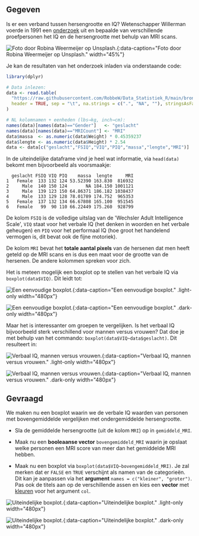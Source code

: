 ## Gegeven

Is er een verband tussen hersengrootte en IQ? Wetenschapper Willerman voerde in 1991 een <a href="http://bcs.whfreeman.com/WebPub/Statistics/shared_resources/EESEE/BrainSize/index.html" target="_blank">onderzoek</a> uit en bepaalde van verschillende proefpersonen het IQ en de hersengrootte met behulp van MRI scans.

![Foto door Robina Weermeijer op Unsplash.](media/robina-weermeijer.jpg "Foto door Robina Weermeijer op Unsplash."){:data-caption="Foto door Robina Weermeijer op Unsplash." width="45%"}

Je kan de resultaten van het onderzoek inladen via onderstaande code:

```R
library(dplyr)

# Data inlezen:
data <- read.table(
  "https://raw.githubusercontent.com/RobbeW/Data_Statistiek_R/main/bronnen/BRAINSIZE.txt",
  header = TRUE, sep = "\t", na.strings = c(".", "NA", ""), stringsAsFactors = FALSE
)

# NL kolomnamen + eenheden (lbs→kg, inch→cm):
names(data)[names(data)=="Gender"]   <- "geslacht"
names(data)[names(data)=="MRICount"] <- "MRI"
data$massa  <- as.numeric(data$Weight) * 0.45359237
data$lengte <- as.numeric(data$Height) * 2.54
data <- data[c("geslacht","FSIQ","VIQ","PIQ","massa","lengte","MRI")]
```

In de uiteindelijke dataframe vind je heel wat informatie, via `head(data)` bekomt men bijvoorbeeld als voorsmaakje:

```
  geslacht FSIQ VIQ PIQ    massa  lengte     MRI
1   Female  133 132 124 53.52390 163.830  816932
2     Male  140 150 124       NA 184.150 1001121
3     Male  139 123 150 64.86371 186.182 1038437
4     Male  133 129 128 78.01789 174.752  965353
5   Female  137 132 134 66.67808 165.100  951545
6   Female   99  90 110 66.22449 175.260  928799
```

De kolom `FSIQ` is de volledige uitslag van de 'Wechsler Adult Intelligence Scale', `VIQ` staat voor het verbale IQ (het denken in woorden en het verbale geheugen) en `PIQ` voor het performaal IQ (hoe groot het handelend vermogen is, dit bevat ook de fijne motoriek).

De kolom `MRI` bevat het **totale aantal pixels** van de hersenen dat men heeft geteld op de MRI scans en is dus een maat voor de grootte van de hersenen. De andere kolommen spreken voor zich.

Het is meteen mogelijk een boxplot op te stellen van het verbale IQ via `boxplot(data$VIQ)`. Dit leidt tot:

![Een eenvoudige boxplot.](media/plot_simple.png "Een eenvoudige boxplot."){:data-caption="Een eenvoudige boxplot." .light-only width="480px"}

![Een eenvoudige boxplot.](media/plot_dark_simple.png "Een eenvoudige boxplot."){:data-caption="Een eenvoudige boxplot." .dark-only width="480px"}

Maar het is interessanter om groepen te vergelijken. Is het verbaal IQ bijvoorbeeld sterk verschillend voor mannen versus vrouwen? Dat doe je met behulp van het commando: `boxplot(data$VIQ~data$geslacht)`. Dit resulteert in:

![Verbaal IQ, mannen versus vrouwen.](media/plot_geslacht.png "Verbaal IQ, mannen versus vrouwen."){:data-caption="Verbaal IQ, mannen versus vrouwen." .light-only width="480px"}

![Verbaal IQ, mannen versus vrouwen.](media/plot_dark_geslacht.png "Verbaal IQ, mannen versus vrouwen."){:data-caption="Verbaal IQ, mannen versus vrouwen." .dark-only width="480px"}

## Gevraagd

We maken nu een boxplot waarin we de verbale IQ waarden van personen met bovengemiddelde vergelijken met ondergemiddelde hersengrootte.

- Sla de gemiddelde hersengrootte (uit de kolom `MRI`) op in `gemiddeld_MRI`.

- Maak nu een **booleaanse vector** `bovengemiddeld_MRI` waarin je opslaat welke personen een MRI score van meer dan het gemiddelde MRI hebben.

- Maak nu een boxplot via `boxplot(data$VIQ~bovengemiddeld_MRI)`. Je zal merken dat er `FALSE` en `TRUE` verschijnt als namen van de categorieën. Dit kan je aanpassen via het **argument** `names = c("kleiner", "groter")`. Pas ook de titels aan op de verschillende assen en kies een **vector** met <a href="https://r-charts.com/colors/" target="_blank">kleuren</a> voor het argument `col`.

![Uiteindelijke boxplot.](media/plot.png "Uiteindelijke boxplot."){:data-caption="Uiteindelijke boxplot." .light-only width="480px"}

![Uiteindelijke boxplot.](media/plot_dark.png "Uiteindelijke boxplot."){:data-caption="Uiteindelijke boxplot." .dark-only width="480px"}
